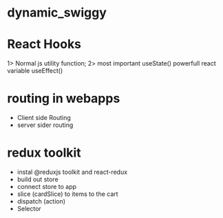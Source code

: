 # dynamic_swiggy

# React Hooks
1> Normal js utility function;
2> most important 
useState()  powerfull react variable
useEffect()  

<!-- Date- 12/08/2024 -->
# routing in webapps
- Client side Routing
- server sider routing


# redux toolkit
- instal @reduxjs toolkit and react-redux
- build out store
- connect store to app
- slice (cardSlice) to items to the cart
- dispatch (action)
- Selector
